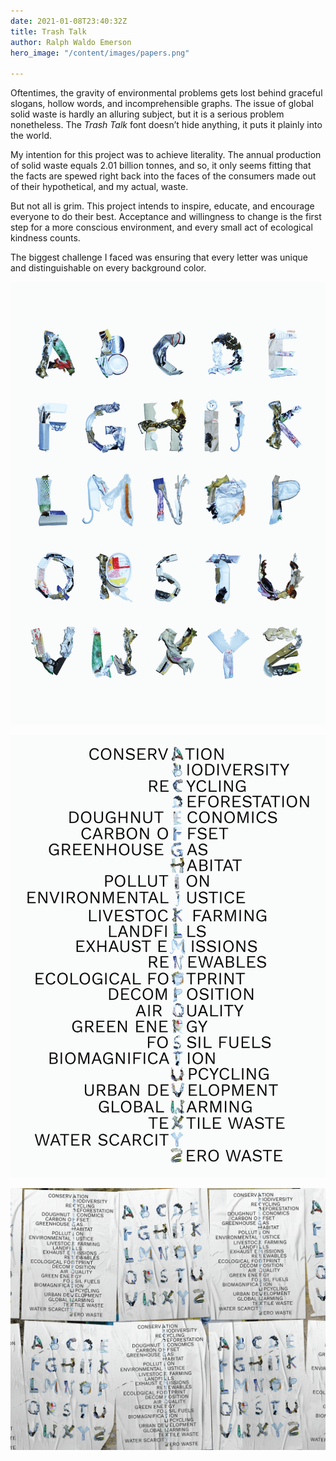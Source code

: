```yaml
---
date: 2021-01-08T23:40:32Z
title: Trash Talk
author: Ralph Waldo Emerson
hero_image: "/content/images/papers.png"

---
```

Oftentimes, the gravity of environmental problems gets lost behind graceful slogans, hollow words, and incomprehensible graphs. The issue of global solid waste is hardly an alluring subject, but it is a serious problem nonetheless. The _Trash Talk_ font doesn’t hide anything, it puts it plainly into the world.

My intention for this project was to achieve literality. The annual production of solid waste equals 2.01 billion tonnes, and so, it only seems fitting that the facts are spewed right back into the faces of the consumers made out of their hypothetical, and my actual, waste.

But not all is grim. This project intends to inspire, educate, and encourage everyone to do their best. Acceptance and willingness to change is the first step for a more conscious environment, and every small act of ecological kindness counts.

The biggest challenge I faced was ensuring that every letter was unique and distinguishable on every background color.

![Trash Talk Alphabet](/content/images/trashtalk_alphabet.png "Trash Talk Alphabet")

![Trash Talk Crossword](/content/images/trashtalk_crossword_1.png "Trash Talk Crossword")

![](/content/images/436.png)